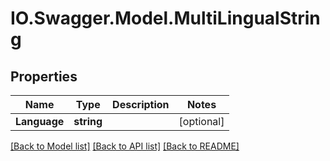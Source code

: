 # IO.Swagger.Model.MultiLingualString
## Properties

Name | Type | Description | Notes
------------ | ------------- | ------------- | -------------
**Language** | **string** |  | [optional] 

[[Back to Model list]](../README.md#documentation-for-models) [[Back to API list]](../README.md#documentation-for-api-endpoints) [[Back to README]](../README.md)

